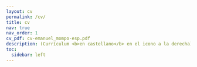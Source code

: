 ```yaml
---
layout: cv
permalink: /cv/
title: cv
nav: true
nav_order: 1
cv_pdf: cv-emanuel_mompo-esp.pdf
description: (Currículum <b>en castellano</b> en el icono a la derecha)
toc:
  sidebar: left
---
```

